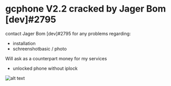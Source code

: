 # gcphone V2.2 cracked by Jager Bom [dev]#2795

contact Jager Bom [dev]#2795 for any problems regarding:
- installation
- schreenshotbasic / photo

Will ask as a counterpart money for my services
- unlocked phone without iplock


![alt text](https://i.imgur.com/nVLFx1L.png "Gcphone cracked by Jager Bom [dev]#2795") 